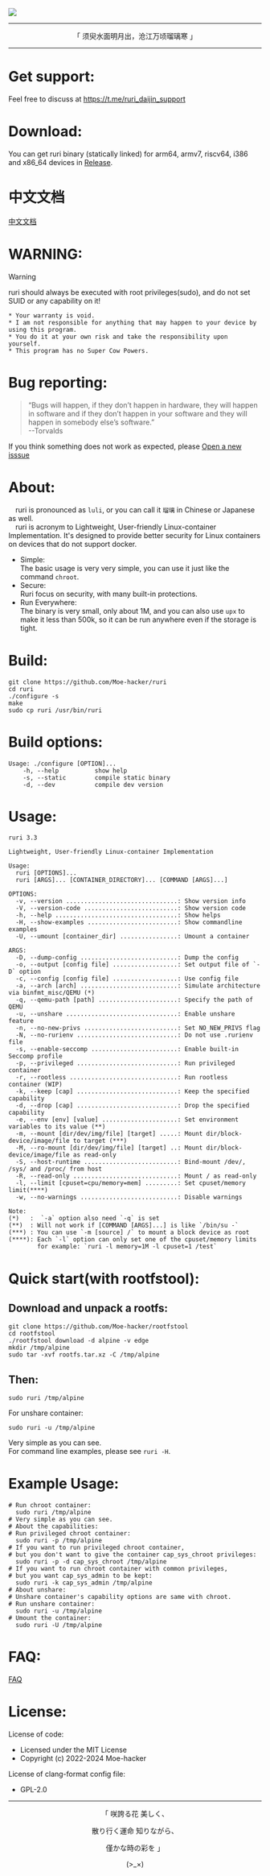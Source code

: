 
![](https://github.com/Moe-hacker/ruri/raw/main/logo/logo.png)

-----

<p align="center">「 须臾水面明月出，沧江万顷瑠璃寒 」</p>

-----------------     
# Get support:      
Feel free to discuss at https://t.me/ruri_daijin_support     
# Download:    
You can get ruri binary (statically linked) for arm64, armv7, riscv64, i386 and x86_64 devices in [Release](https://github.com/Moe-hacker/ruri/releases/).      
# 中文文档
[中文文档](/README_zh.md)      
# WARNING:      
> [!WARNING]
> ruri should always be executed with root privileges(sudo), and do not set SUID or any capability on it!      
```
* Your warranty is void.
* I am not responsible for anything that may happen to your device by using this program.
* You do it at your own risk and take the responsibility upon yourself.
* This program has no Super Cow Powers.
```
# Bug reporting:
> “Bugs will happen, if they don’t happen in hardware, they will happen in software and if they don’t happen in your software and they will happen in somebody else’s software.”      
> --Torvalds

If you think something does not work as expected, please [Open a new isssue](https://github.com/Moe-hacker/ruri/issues)      
# About:         
&emsp;ruri is pronounced as  `luli`, or you can call it `瑠璃` in Chinese or Japanese as well.       
&emsp;ruri is acronym to Lightweight, User-friendly Linux-container Implementation. It's designed to provide better security for Linux containers on devices that do not support docker.       
- Simple:      
The basic usage is very very simple, you can use it just like the command `chroot`.
- Secure:      
Ruri focus on security, with many built-in protections.
- Run Everywhere:      
The binary is very small, only about 1M, and you can also use `upx` to make it less than 500k, so it can be run anywhere even if the storage is tight.
# Build:      
```
git clone https://github.com/Moe-hacker/ruri
cd ruri
./configure -s
make
sudo cp ruri /usr/bin/ruri
```
# Build options:
```
Usage: ./configure [OPTION]...
    -h, --help          show help
    -s, --static        compile static binary
    -d, --dev           compile dev version
```

# Usage:    
```
ruri 3.3

Lightweight, User-friendly Linux-container Implementation

Usage:
  ruri [OPTIONS]...
  ruri [ARGS]... [CONTAINER_DIRECTORY]... [COMMAND [ARGS]...]

OPTIONS:
  -v, --version ...............................: Show version info
  -V, --version-code ..........................: Show version code
  -h, --help ..................................: Show helps
  -H, --show-examples .........................: Show commandline examples
  -U, --umount [container_dir] ................: Umount a container

ARGS:
  -D, --dump-config ...........................: Dump the config
  -o, --output [config file] ..................: Set output file of `-D` option
  -c, --config [config file] ..................: Use config file
  -a, --arch [arch] ...........................: Simulate architecture via binfmt_misc/QEMU (*)
  -q, --qemu-path [path] ......................: Specify the path of QEMU
  -u, --unshare ...............................: Enable unshare feature
  -n, --no-new-privs ..........................: Set NO_NEW_PRIVS flag
  -N, --no-rurienv ............................: Do not use .rurienv file
  -s, --enable-seccomp ........................: Enable built-in Seccomp profile
  -p, --privileged ............................: Run privileged container
  -r, --rootless ..............................: Run rootless container (WIP)
  -k, --keep [cap] ............................: Keep the specified capability
  -d, --drop [cap] ............................: Drop the specified capability
  -e, --env [env] [value] .....................: Set environment variables to its value (**)
  -m, --mount [dir/dev/img/file] [target] .....: Mount dir/block-device/image/file to target (***)
  -M, --ro-mount [dir/dev/img/file] [target] ..: Mount dir/block-device/image/file as read-only
  -S, --host-runtime ..........................: Bind-mount /dev/, /sys/ and /proc/ from host
  -R, --read-only .............................: Mount / as read-only
  -l, --limit [cpuset=cpu/memory=mem] .........: Set cpuset/memory limit(****)
  -w, --no-warnings ...........................: Disable warnings

Note:
(*)   :  `-a` option also need `-q` is set
(**)  : Will not work if [COMMAND [ARGS]...] is like `/bin/su -`
(***) : You can use `-m [source] /` to mount a block device as root
(****): Each `-l` option can only set one of the cpuset/memory limits
        for example: `ruri -l memory=1M -l cpuset=1 /test`
```
# Quick start(with rootfstool):
## Download and unpack a rootfs:
```
git clone https://github.com/Moe-hacker/rootfstool
cd rootfstool
./rootfstool download -d alpine -v edge
mkdir /tmp/alpine
sudo tar -xvf rootfs.tar.xz -C /tmp/alpine
```
## Then:
```
sudo ruri /tmp/alpine
```
For unshare container:      
```
sudo ruri -u /tmp/alpine
```
Very simple as you can see.    
For command line examples, please see `ruri -H`.      
# Example Usage:      
```
# Run chroot container:
  sudo ruri /tmp/alpine
# Very simple as you can see.
# About the capabilities:
# Run privileged chroot container:
  sudo ruri -p /tmp/alpine
# If you want to run privileged chroot container,
# but you don't want to give the container cap_sys_chroot privileges:
  sudo ruri -p -d cap_sys_chroot /tmp/alpine
# If you want to run chroot container with common privileges,
# but you want cap_sys_admin to be kept:
  sudo ruri -k cap_sys_admin /tmp/alpine
# About unshare:
# Unshare container's capability options are same with chroot.
# Run unshare container:
  sudo ruri -u /tmp/alpine
# Umount the container:
  sudo ruri -U /tmp/alpine
```
# FAQ:   
[FAQ](FAQ.md)      
# License:
License of code:      
- Licensed under the MIT License      
- Copyright (c) 2022-2024 Moe-hacker      

License of clang-format config file:      
- GPL-2.0      
--------
<p align="center">「 咲誇る花 美しく、</p>    
<p align="center">散り行く運命 知りながら、</p>    
<p align="center">僅かな時の彩を 」</p>          
<p align="center">(>_×)</p>
